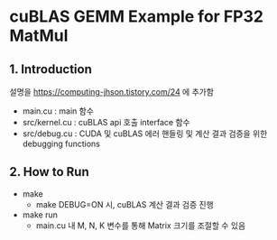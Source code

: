 # cuBLAS GEMM Example for FP32 MatMul

## 1. Introduction
설명을 https://computing-jhson.tistory.com/24 에 추가함
- main.cu : main 함수
- src/kernel.cu : cuBLAS api 호출 interface 함수
- src/debug.cu : CUDA 및 cuBLAS 에러 핸들링 및 계산 결과 검증을 위한 debugging functions

## 2. How to Run
- make
    - make DEBUG=ON 시, cuBLAS 계산 결과 검증 진행
- make run
    - main.cu 내 M, N, K 변수를 통해 Matrix 크기를 조절할 수 있음
